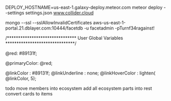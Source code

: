 
    
DEPLOY_HOSTNAME=us-east-1.galaxy-deploy.meteor.com meteor deploy --settings settings.json www.collider.cloud

mongo --ssl --sslAllowInvalidCertificates aws-us-east-1-portal.21.dblayer.com:10444/facetdb -u facetadmin -pTurnf34ragainst!



/*******************************
     User Global Variables
*******************************/

@red: #89131f;

@primaryColor: @red;


@linkColor           : #89131f;
@linkUnderline       : none;
@linkHoverColor      : lighten( @linkColor, 5);



todo
    move members into ecosystem
    add all ecosystem parts into rest
    convert cards to items